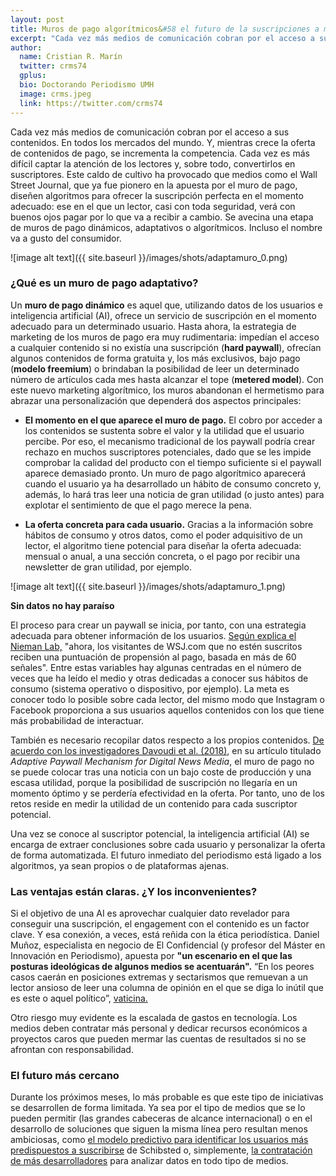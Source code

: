 ```yaml
---
layout: post
title: Muros de pago algorítmicos&#58 el futuro de la suscripciones a medios
excerpt: "Cada vez más medios de comunicación cobran por el acceso a sus contenidos. En todos los mercados del mundo. Y, mientras crece la oferta de contenidos de pago, se incrementa la competencia. Cada vez es más difícil captar la atención de los lectores y, sobre todo, convertirlos en suscriptores. Este caldo de cultivo ha provocado que medios como el Wall Street Journal, que ya fue pionero en la apuesta por el muro de pago, diseñen algoritmos para ofrecer la suscripción perfecta en el momento adecuado: ese en el que un lector, casi con toda seguridad, verá con buenos ojos pagar por lo que va a recibir a cambio. Se avecina una etapa de muros de pago dinámicos, adaptativos o algorítmicos. Incluso el nombre va a gusto del consumidor."
author:
  name: Cristian R. Marín
  twitter: crms74
  gplus:  
  bio: Doctorando Periodismo UMH
  image: crms.jpeg
  link: https://twitter.com/crms74
---
```

Cada vez más medios de comunicación cobran por el acceso a sus contenidos. En todos los mercados del mundo. Y, mientras crece la oferta de contenidos de pago, se incrementa la competencia. Cada vez es más difícil captar la atención de los lectores y, sobre todo, convertirlos en suscriptores. Este caldo de cultivo ha provocado que medios como el Wall Street Journal, que ya fue pionero en la apuesta por el muro de pago, diseñen algoritmos para ofrecer la suscripción perfecta en el momento adecuado: ese en el que un lector, casi con toda seguridad, verá con buenos ojos pagar por lo que va a recibir a cambio. Se avecina una etapa de muros de pago dinámicos, adaptativos o algorítmicos. Incluso el nombre va a gusto del consumidor.

![image alt text]({{ site.baseurl }}/images/shots/adaptamuro_0.png)

### ¿Qué es un muro de pago adaptativo?

Un **muro de pago dinámico** es aquel que, utilizando datos de los usuarios e inteligencia artificial (AI), ofrece un servicio de suscripción en el momento adecuado  para un determinado usuario. Hasta ahora, la estrategia de marketing de los muros de pago era muy rudimentaria: impedían el acceso  a cualquier contenido si no existía una suscripción (**hard paywall**), ofrecían algunos contenidos de forma gratuita y, los más exclusivos, bajo pago (**modelo freemium**) o brindaban la posibilidad de leer un determinado número de artículos cada mes hasta alcanzar el tope  (**metered model**). Con este nuevo marketing  algorítmico, los muros  abandonan el hermetismo para abrazar una personalización que dependerá dos aspectos principales:

- **El momento en el que aparece el muro de pago.** El cobro por acceder a los contenidos se sustenta sobre el valor y la utilidad que el usuario percibe. Por eso, el mecanismo tradicional de los paywall podría crear rechazo en muchos suscriptores potenciales, dado que se les impide comprobar la calidad del producto con el tiempo suficiente si el paywall aparece demasiado pronto. Un muro de pago algorítmico aparecerá cuando el usuario ya ha desarrollado un hábito de consumo concreto y, además, lo hará tras leer una noticia de gran utilidad (o justo antes) para explotar el sentimiento de que el pago merece la pena.

- **La oferta concreta para cada usuario.** Gracias a la información sobre hábitos de consumo y otros datos, como el poder adquisitivo de un lector, el algoritmo tiene potencial para diseñar la oferta adecuada: mensual o anual, a una sección concreta, o el pago por recibir una newsletter de gran utilidad, por ejemplo.

![image alt text]({{ site.baseurl }}/images/shots/adaptamuro_1.png)


**Sin datos no hay paraíso**

El proceso para crear un paywall se inicia, por tanto, con una estrategia adecuada para obtener información de los usuarios. [Según explica el Nieman Lab,](https://www.niemanlab.org/2018/02/after-years-of-testing-the-wall-street-journal-has-built-a-paywall-that-bends-to-the-individual-reader/) "ahora, los visitantes de WSJ.com que no estén suscritos reciben una puntuación de propensión al pago, basada en más de 60 señales". Entre estas variables hay algunas centradas en el número de veces que ha leído el medio y otras dedicadas a conocer sus hábitos de consumo (sistema operativo o dispositivo, por ejemplo). La meta es conocer todo lo posible sobre cada lector, del mismo modo que Instagram o Facebook proporciona a sus usuarios aquellos contenidos con los que tiene más probabilidad de interactuar.

También es necesario recopilar datos respecto a los propios contenidos. [De acuerdo con los investigadores Davoudi et al. (2018)](https://dl.acm.org/citation.cfm?id=3219892), en su artículo titulado *Adaptive Paywall Mechanism for Digital News Media*, el muro de pago no se puede colocar tras una noticia con un bajo coste de producción y una escasa utilidad, porque la posibilidad de suscripción no llegaría en un momento óptimo y se perdería efectividad en la oferta. Por tanto, uno de los retos reside en medir la utilidad de un contenido para cada suscriptor potencial.

Una vez se conoce al suscriptor potencial, la inteligencia artificial (AI) se encarga de extraer conclusiones sobre cada usuario y personalizar la oferta de forma automatizada. El futuro inmediato del periodismo está ligado a los algoritmos, ya sean propios o de plataformas ajenas.

### Las ventajas están claras. ¿Y los inconvenientes?

Si el objetivo de una AI es aprovechar cualquier dato revelador para conseguir una suscripción, el engagement con el contenido es un factor clave. Y esa conexión, a veces, está reñida con la ética periodística. Daniel Muñoz, especialista en negocio de El Confidencial  (y profesor del Máster en Innovación en Periodismo), apuesta por **"un escenario en el que las posturas ideológicas de algunos medios se acentuarán".** “En los peores casos caerán en posiciones extremas y sectarismos que remuevan a un lector ansioso de leer una columna de opinión en el que se diga lo inútil que es este o aquel político”, [vaticina.](https://medium.com/@DanielPublico/adi%C3%B3s-a-la-dictadura-del-click-as%C3%AD-cambiar%C3%A1-la-forma-de-analizar-las-audiencias-en-2020-a84833a0ba6e)

Otro riesgo muy evidente es la escalada de gastos en tecnología. Los medios deben contratar más personal y dedicar recursos económicos a proyectos caros que pueden mermar las cuentas de resultados si no se afrontan con responsabilidad.

### El futuro más cercano

Durante los próximos meses, lo más probable es que este tipo de iniciativas se desarrollen de forma limitada. Ya sea por el tipo de medios que se lo pueden permitir (las grandes cabeceras de alcance internacional) o en el desarrollo de soluciones que siguen la misma línea pero resultan menos ambiciosas, como [el modelo predictivo para identificar los usuarios más predispuestos a suscribirse](http://bytes.schibsted.com/growing-news-subscriptions-data-analytics/) de Schibsted o, simplemente, [la contratación de más desarrolladores](https://www.niemanlab.org/2013/10/the-newsonomics-of-little-data-data-scientists-and-conversion-specialists/) para analizar datos en todo tipo de medios.